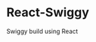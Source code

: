                                                                           
 # React-Swiggy
 Swiggy build using React
